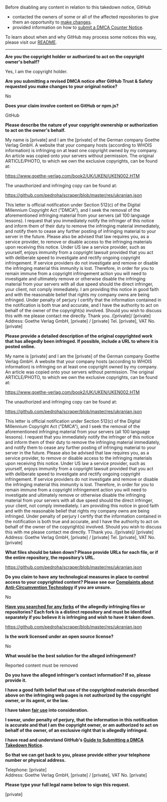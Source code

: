 Before disabling any content in relation to this takedown notice, GitHub
- contacted the owners of some or all of the affected repositories to give them an opportunity to [make changes](https://docs.github.com/en/github/site-policy/dmca-takedown-policy#a-how-does-this-actually-work).
- provided information on how to [submit a DMCA Counter Notice](https://docs.github.com/en/articles/guide-to-submitting-a-dmca-counter-notice).

To learn about when and why GitHub may process some notices this way, please visit our [README](https://github.com/github/dmca/blob/master/README.md#anatomy-of-a-takedown-notice).

---

**Are you the copyright holder or authorized to act on the copyright owner's behalf?**

Yes, I am the copyright holder.

**Are you submitting a revised DMCA notice after GitHub Trust & Safety requested you make changes to your original notice?**

No

**Does your claim involve content on GitHub or npm.js?**

GitHub

**Please describe the nature of your copyright ownership or authorization to act on the owner's behalf.**

My name is [private] and I am the [private] of the German company Goethe Verlag GmbH. A website that your company hosts (according to WHOIS information) is infringing on at least one copyright owned by my company. An article was copied onto your servers without permission. The original ARTICLE/PHOTO, to which we own the exclusive copyrights, can be found at:

https://www.goethe-verlag.com/book2/UK/UKEN/UKEN002.HTM

The unauthorized and infringing copy can be found at:

https://github.com/pedroha/scraper/blob/master/res/ukranian.json

This letter is official notification under Section 512(c) of the Digital Millennium Copyright Act (”DMCA”), and I seek the removal of the aforementioned infringing material from your servers (all 100 language lessons). I request that you immediately notify the infringer of this notice and inform them of their duty to remove the infringing material immediately, and notify them to cease any further posting of infringing material to your server in the future. Please also be advised that law requires you, as a service provider, to remove or disable access to the infringing materials upon receiving this notice. Under US law a service provider, such as yourself, enjoys immunity from a copyright lawsuit provided that you act with deliberate speed to investigate and rectify ongoing copyright infringement. If service providers do not investigate and remove or disable the infringing material this immunity is lost. Therefore, in order for you to remain immune from a copyright infringement action you will need to investigate and ultimately remove or otherwise disable the infringing material from your servers with all due speed should the direct infringer, your client, not comply immediately. I am providing this notice in good faith and with the reasonable belief that rights my company owns are being infringed. Under penalty of perjury I certify that the information contained in the notification is both true and accurate, and I have the authority to act on behalf of the owner of the copyright(s) involved. Should you wish to discuss this with me please contact me directly. Thank you. /[private]/ [private] Address: Goethe Verlag GmbH, [private] / [private] Tel. [private], VAT No. [private]

**Please provide a detailed description of the original copyrighted work that has allegedly been infringed. If possible, include a URL to where it is posted online.**

My name is [private] and I am the [private] of the German company Goethe Verlag GmbH. A website that your company hosts (according to WHOIS information) is infringing on at least one copyright owned by my company. An article was copied onto your servers without permission. The original ARTICLE/PHOTO, to which we own the exclusive copyrights, can be found at:

https://www.goethe-verlag.com/book2/UK/UKEN/UKEN002.HTM

The unauthorized and infringing copy can be found at:

https://github.com/pedroha/scraper/blob/master/res/ukranian.json

This letter is official notification under Section 512(c) of the Digital Millennium Copyright Act (”DMCA”), and I seek the removal of the aforementioned infringing material from your servers (all 100 language lessons). I request that you immediately notify the infringer of this notice and inform them of their duty to remove the infringing material immediately, and notify them to cease any further posting of infringing material to your server in the future. Please also be advised that law requires you, as a service provider, to remove or disable access to the infringing materials upon receiving this notice. Under US law a service provider, such as yourself, enjoys immunity from a copyright lawsuit provided that you act with deliberate speed to investigate and rectify ongoing copyright infringement. If service providers do not investigate and remove or disable the infringing material this immunity is lost. Therefore, in order for you to remain immune from a copyright infringement action you will need to investigate and ultimately remove or otherwise disable the infringing material from your servers with all due speed should the direct infringer, your client, not comply immediately. I am providing this notice in good faith and with the reasonable belief that rights my company owns are being infringed. Under penalty of perjury I certify that the information contained in the notification is both true and accurate, and I have the authority to act on behalf of the owner of the copyright(s) involved. Should you wish to discuss this with me please contact me directly. TThank you. /[private]/ [private] Address: Goethe Verlag GmbH, [private] / [private] Tel. [private], VAT No. [private]

**What files should be taken down? Please provide URLs for each file, or if the entire repository, the repository’s URL.**

https://github.com/pedroha/scraper/blob/master/res/ukranian.json

**Do you claim to have any technological measures in place to control access to your copyrighted content? Please see our <a href="https://docs.github.com/articles/guide-to-submitting-a-dmca-takedown-notice#complaints-about-anti-circumvention-technology">Complaints about Anti-Circumvention Technology</a> if you are unsure.**

No

**<a href="https://docs.github.com/articles/dmca-takedown-policy#b-what-about-forks-or-whats-a-fork">Have you searched for any forks</a> of the allegedly infringing files or repositories? Each fork is a distinct repository and must be identified separately if you believe it is infringing and wish to have it taken down.**

https://github.com/pedroha/scraper/blob/master/res/ukranian.json

**Is the work licensed under an open source license?**

No

**What would be the best solution for the alleged infringement?**

Reported content must be removed

**Do you have the alleged infringer’s contact information? If so, please provide it.**

**I have a good faith belief that use of the copyrighted materials described above on the infringing web pages is not authorized by the copyright owner, or its agent, or the law.**

**I have taken <a href="https://www.lumendatabase.org/topics/22">fair use</a> into consideration.**

**I swear, under penalty of perjury, that the information in this notification is accurate and that I am the copyright owner, or am authorized to act on behalf of the owner, of an exclusive right that is allegedly infringed.**

**I have read and understand GitHub's <a href="https://docs.github.com/articles/guide-to-submitting-a-dmca-takedown-notice/">Guide to Submitting a DMCA Takedown Notice</a>.**

**So that we can get back to you, please provide either your telephone number or physical address.**

Telephone: [private]  
Address: Goethe Verlag GmbH, [private] / [private], VAT No. [private]

**Please type your full legal name below to sign this request.**

[private]
